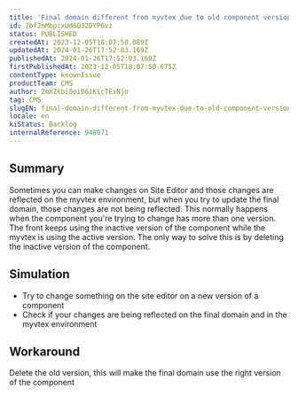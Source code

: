 ```yaml
---
title: 'Final domain different from myvtex due to old component version on Site Editor'
id: 7bf2mMbpcxUd6Q32DYP6vz
status: PUBLISHED
createdAt: 2023-12-05T18:07:50.089Z
updatedAt: 2024-01-26T17:52:03.169Z
publishedAt: 2024-01-26T17:52:03.169Z
firstPublishedAt: 2023-12-05T18:07:50.675Z
contentType: knownIssue
productTeam: CMS
author: 2mXZkbi0oi061KicTExNjo
tag: CMS
slugEN: final-domain-different-from-myvtex-due-to-old-component-version-on-site-editor
locale: en
kiStatus: Backlog
internalReference: 948071
---
```


## Summary


Sometimes you can make changes on Site Editor and those changes are reflected on the myvtex environment, but when you try to update the final domain, those changes are not being reflected. This normally happens when the component you're trying to change has more than one version. The front keeps using the inactive version of the component while the myvtex is using the active version. The only way to solve this is by deleting the inactive version of the component.


##

## Simulation



- Try to change something on the site editor on a new version of a component
- Check if your changes are being reflected on the final domain and in the myvtex environment


##

## Workaround


Delete the old version, this will make the final domain use the right version of the component





